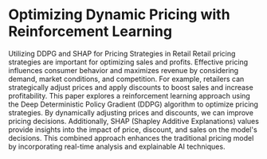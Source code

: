# Optimizing Dynamic Pricing with Reinforcement Learning
Utilizing DDPG and SHAP for Pricing Strategies in Retail
Retail pricing strategies are important for optimizing sales and profits. Effective pricing influences consumer behavior and maximizes revenue by considering demand, market conditions, and competition. For example, retailers can strategically adjust prices and apply discounts to boost sales and increase profitability.
This paper explores a reinforcement learning approach using the Deep Deterministic Policy Gradient (DDPG) algorithm to optimize pricing strategies. By dynamically adjusting prices and discounts, we can improve pricing decisions. Additionally, SHAP (Shapley Additive Explanations) values provide insights into the impact of price, discount, and sales on the model's decisions. This combined approach enhances the traditional pricing model by incorporating real-time analysis and explainable AI techniques.
